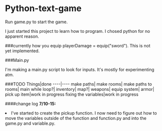 # Python-text-game

Run game.py to start the game.

I just started this project to learn how to program. I chosed python for no apparent reason.



###currently how you equip
playerDamage = equip("sword"). This is not yet implemented.


###Main.py

I'm making a main.py script to look for inputs. It's mostly for experimenting atm.

###TODO
Things|done
----|----
make paths|
make rooms|
make paths to rooms|
main while loop?|
inventory|
map?|
weapons|
equip system|
armor|
pick up item|work in progress
fixing the variables|work in progress



####change log
<b>7/10-15:</b>  
<li>I've started to create the pickup function. I now need to figure out how to move the variables outside of the function and function.py and into the game.py and variable.py.
</li>
